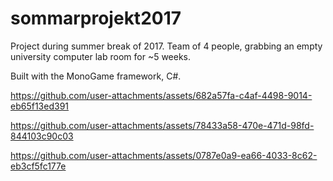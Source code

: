 # sommarprojekt2017

Project during summer break of 2017.
Team of 4 people, grabbing an empty university computer lab room for ~5 weeks.

Built with the MonoGame framework, C#.




https://github.com/user-attachments/assets/682a57fa-c4af-4498-9014-eb65f13ed391

https://github.com/user-attachments/assets/78433a58-470e-471d-98fd-844103c90c03

https://github.com/user-attachments/assets/0787e0a9-ea66-4033-8c62-eb3cf5fc177e



